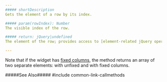 ```yaml
---
##### shortDescription
Gets the element of a row by its index.

##### param(rowIndex): Number
The visible index of the row.

##### return: jQuery|undefined
The element of the row; provides access to [element-related jQuery operations](https://api.jquery.com/?s=element).

---
```

Note that if the widget has [fixed columns](/api-reference/10%20UI%20Widgets/GridBase/1%20Configuration/columnFixing '{basewidgetpath}/Configuration/columnFixing/'), the method returns an array of two separate elements: with unfixed and with fixed columns.

#####See Also#####
#include common-link-callmethods